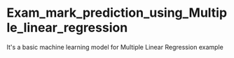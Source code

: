 # Exam_mark_prediction_using_Multiple_linear_regression
It's a basic machine learning model for Multiple Linear Regression example 
